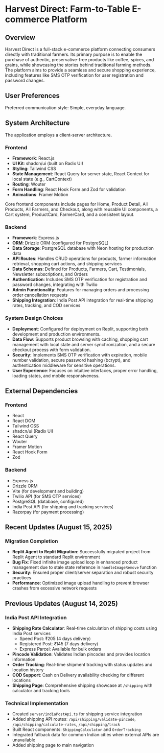 # Harvest Direct: Farm-to-Table E-commerce Platform

## Overview

Harvest Direct is a full-stack e-commerce platform connecting consumers directly with traditional farmers. Its primary purpose is to enable the purchase of authentic, preservative-free products like coffee, spices, and grains, while showcasing the stories behind traditional farming methods. The platform aims to provide a seamless and secure shopping experience, including features like SMS OTP verification for user registration and password changes.

## User Preferences

Preferred communication style: Simple, everyday language.

## System Architecture

The application employs a client-server architecture.

### Frontend
- **Framework**: React.js
- **UI Kit**: shadcn/ui (built on Radix UI)
- **Styling**: Tailwind CSS
- **State Management**: React Query for server state, React Context for local state (e.g., CartContext)
- **Routing**: Wouter
- **Form Handling**: React Hook Form and Zod for validation
- **Animations**: Framer Motion

Core frontend components include pages for Home, Product Detail, All Products, All Farmers, and Checkout, along with reusable UI components, a Cart system, ProductCard, FarmerCard, and a consistent layout.

### Backend
- **Framework**: Express.js
- **ORM**: Drizzle ORM (configured for PostgreSQL)
- **Data Storage**: PostgreSQL database with Neon hosting for production data
- **API Routes**: Handles CRUD operations for products, farmer information retrieval, shopping cart actions, and shipping services
- **Data Schemas**: Defined for Products, Farmers, Cart, Testimonials, Newsletter subscriptions, and Orders
- **Authentication**: Includes SMS OTP verification for registration and password changes, integrating with Twilio
- **Admin Functionality**: Features for managing orders and processing order cancellation requests
- **Shipping Integration**: India Post API integration for real-time shipping rates, tracking, and COD services

### System Design Choices
- **Deployment**: Configured for deployment on Replit, supporting both development and production environments.
- **Data Flow**: Supports product browsing with caching, shopping cart management with local state and server synchronization, and a secure checkout process with form validation.
- **Security**: Implements SMS OTP verification with expiration, mobile number validation, secure password hashing (bcrypt), and authentication middleware for sensitive operations.
- **User Experience**: Focuses on intuitive interfaces, proper error handling, loading states, and mobile responsiveness.

## External Dependencies

### Frontend
- React
- React DOM
- Tailwind CSS
- shadcn/ui (Radix UI)
- React Query
- Wouter
- Framer Motion
- React Hook Form
- Zod

### Backend
- Express.js
- Drizzle ORM
- Vite (for development and building)
- Twilio API (for SMS OTP services)
- PostgreSQL (database, configured)
- India Post API (for shipping and tracking services)
- Razorpay (for payment processing)

## Recent Updates (August 15, 2025)

### Migration Completion
- **Replit Agent to Replit Migration**: Successfully migrated project from Replit Agent to standard Replit environment
- **Bug Fix**: Fixed infinite image upload loop in enhanced product management due to stale state reference in `handleImageRemove` function
- **Security**: Ensured proper client/server separation and robust security practices
- **Performance**: Optimized image upload handling to prevent browser crashes from excessive network requests

## Previous Updates (August 14, 2025)

### India Post API Integration
- **Shipping Rate Calculator**: Real-time calculation of shipping costs using India Post services
  - Speed Post: ₹205 (4 days delivery)
  - Registered Post: ₹145 (7 days delivery)
  - Express Parcel: Available for bulk orders
- **Pincode Validation**: Validates Indian pincodes and provides location information
- **Order Tracking**: Real-time shipment tracking with status updates and location history
- **COD Support**: Cash on Delivery availability checking for different locations
- **Shipping Page**: Comprehensive shipping showcase at `/shipping` with calculator and tracking tools

### Technical Implementation
- Created `server/indiaPostApi.ts` for shipping service integration
- Added shipping API routes: `/api/shipping/validate-pincode`, `/api/shipping/calculate-rates`, `/api/shipping/track`
- Built React components: `ShippingCalculator` and `OrderTracking`
- Integrated fallback data for common Indian cities when external APIs are unavailable
- Added shipping page to main navigation